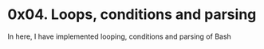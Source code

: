 # 0x04. Loops, conditions and parsing

In here, I have implemented looping, conditions and parsing of Bash
